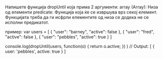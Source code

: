 Напишете функција dropUntil која прима 2 аргументи:
array (Array): Низа од елементи
predicate: Функција која ќе се извршува врз секој елемент.
Функцијата треба да ги исфрли елементите од низа се додека не се исполни предикатот.

пример:
var users = [
{ "user": "barney", "active": false },
{ "user": "fred", "active": false },
{ "user": "pebbles", "active": true }
]

console.log(dropUntil(users, function(o) { return o.active; }) )
// Output: [ { user: 'pebbles', active: true } ]
